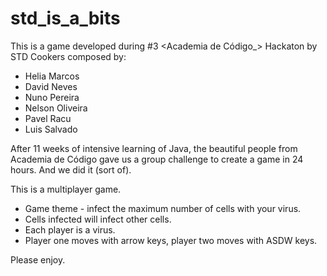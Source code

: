 # std_is_a_bits

This is a game developed during #3 <Academia de Código_> Hackaton by STD Cookers composed by:
 - Helia Marcos
 - David Neves
 - Nuno Pereira
 - Nelson Oliveira
 - Pavel Racu
 - Luis Salvado

After 11 weeks of intensive learning of Java, the beautiful people from Academia de Código gave us a group challenge to 
create a game in 24 hours. And we did it (sort of).

This is a multiplayer game. 

 - Game theme - infect the maximum number of cells with your virus.
 - Cells infected will infect other cells.
 - Each player is a virus.
 - Player one moves with arrow keys, player two moves with ASDW keys.

 
 Please enjoy. 
